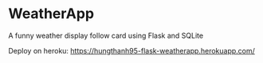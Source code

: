 # WeatherApp
A funny weather display follow card using Flask and SQLite

Deploy on heroku: https://hungthanh95-flask-weatherapp.herokuapp.com/
